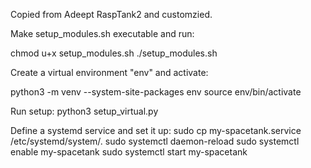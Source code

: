 Copied from Adeept RaspTank2 and customzied.

Make setup_modules.sh executable and run:

chmod u+x setup_modules.sh
./setup_modules.sh

Create a virtual environment "env" and activate:

python3 -m venv --system-site-packages env
source env/bin/activate

Run setup:
python3 setup_virtual.py

Define a systemd service and set it up:
sudo cp my-spacetank.service /etc/systemd/system/.
sudo systemctl daemon-reload
sudo systemctl enable my-spacetank
sudo systemctl start my-spacetank


